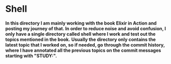 # Shell

**In this directory I am mainly working with the book Elixir in Action and posting my journey of that. In order to reduce noise and avoid confusion, I only have a single directory called shell where I work and test out the topics mentioned in the book.** 
**Usually the directory only contains the latest topic that I worked on, so if needed, go through the commit history, where I have annotated all the previous topics on the commit messages starting with "STUDY:".**

